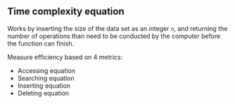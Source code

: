 ## Time complexity equation

Works by inserting the size of the data set as an integer `n`, and returning the number of operations than need to be conducted by the computer before the function can finish.

Measure efficiency based on 4 metrics:

* Accessing equation
* Searching equation
* Inserting equation
* Deleting equation


